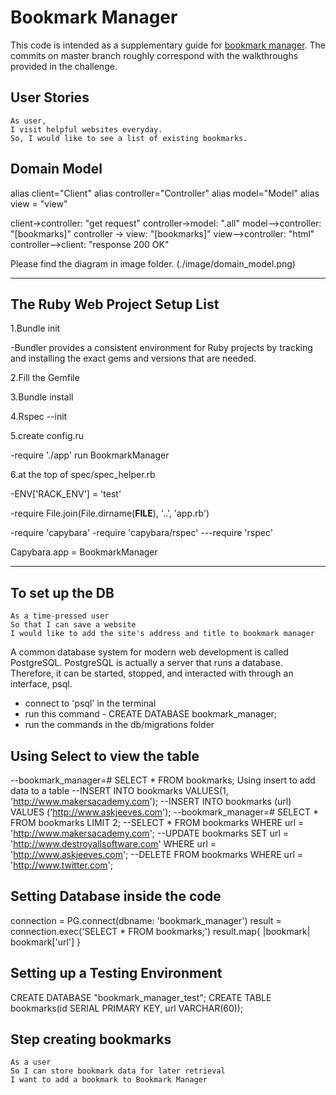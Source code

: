 # Bookmark Manager

This code is intended as a supplementary guide for [bookmark manager](https://github.com/makersacademy/course/tree/master/bookmark_manager). The commits on master branch roughly correspond with the walkthroughs provided in the challenge.

## User Stories

```
As user, 
I visit helpful websites everyday.
So, I would like to see a list of existing bookmarks.

```

## Domain Model

alias client="Client"
alias controller="Controller"
alias model="Model"
alias view = "view"

client->controller: "get request"
controller->model: ".all"
model-->controller: "[bookmarks]"
controller -> view:  "[bookmarks]"
view-->controller: "html"
controller-->client: "response 200 OK"

Please find the diagram in image folder. (./image/domain_model.png)

---------------
## The Ruby Web Project Setup List

1.Bundle init 

-Bundler provides a consistent environment for Ruby projects by tracking and installing the exact gems and versions that are needed.

2.Fill the Gemfile

3.Bundle install

4.Rspec --init

5.create config.ru 

-require './app' run BookmarkManager

6.at the top of spec/spec_helper.rb

-ENV['RACK_ENV'] = 'test'

-require File.join(File.dirname(__FILE__), '..', 'app.rb')


-require 'capybara'
-require 'capybara/rspec'
---require 'rspec'


Capybara.app = BookmarkManager

-------------

## To set up the DB

```
As a time-pressed user
So that I can save a website
I would like to add the site's address and title to bookmark manager
```

A common database system for modern web development is called PostgreSQL. PostgreSQL is actually a server that runs a database. Therefore, it can be started, stopped, and interacted with through an interface, psql.

- connect to 'psql' in the terminal
- run this command - CREATE DATABASE bookmark_manager;
- run the commands in the db/migrations folder

## Using Select to view the table
--bookmark_manager=# SELECT * FROM bookmarks;
Using insert to add data to a table
--INSERT INTO bookmarks VALUES(1, 'http://www.makersacademy.com');
--INSERT INTO bookmarks (url) VALUES ('http://www.askjeeves.com');
--bookmark_manager=# SELECT * FROM bookmarks LIMIT 2;
--SELECT * FROM bookmarks WHERE url = 'http://www.makersacademy.com';
--UPDATE bookmarks SET url = 'http://www.destroyallsoftware.com' WHERE url = 'http://www.askjeeves.com';
--DELETE FROM bookmarks WHERE url = 'http://www.twitter.com';
## Setting Database inside the code 
connection = PG.connect(dbname: 'bookmark_manager')
result = connection.exec('SELECT * FROM bookmarks;')
result.map{ |bookmark| bookmark['url'] }

## Setting up a Testing Environment

CREATE DATABASE "bookmark_manager_test";
CREATE TABLE bookmarks(id SERIAL PRIMARY KEY, url VARCHAR(60));

## Step creating bookmarks

```
As a user
So I can store bookmark data for later retrieval
I want to add a bookmark to Bookmark Manager
```

